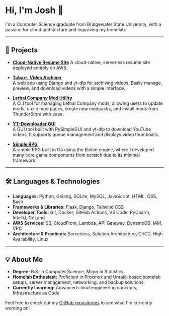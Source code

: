 # Hi, I'm Josh 👋

I'm a Computer Science graduate from Bridgewater State University, with a passion for cloud architecture and improving my homelab.

---

## 🚀 Projects

- **[Cloud-Native Resume Site](https://github.com/Teknicallity/portfolio-website)**
  A cloud-native, serverless resume site deployed entirely on AWS.

- **[Tubarr: Video Archiver](https://github.com/Teknicallity/tubarr)**  
  A web app using Django and yt-dlp for archiving videos. Easily manage, preview, and download videos with a simple interface.

- **[Lethal Company Mod Utility](https://github.com/Teknicallity/LC-ModUtility)**  
  A CLI tool for managing Lethal Company mods, allowing users to update mods, unzip mod packs, create new modpacks, and install mods from ThunderStore with ease.

- **[YT-Downloader GUI](https://github.com/Teknicallity/YT-DLP-GUI)**  
  A GUI tool built with PySimpleGUI and yt-dlp to download YouTube videos. It supports queue management and displays video thumbnails.

- **[Simple RPG](https://github.com/Teknicallity/Micro_RPG)**  
  A simple RPG built in Go using the Ebiten engine, where I developed many core game components from scratch due to its minimal framework.


---

## 🛠️ Languages & Technologies

- **Languages:** Python, Golang, SQLite, MySQL, JavaScript, HTML, CSS, Bash
- **Frameworks & Libraries:** Flask, Django, Tailwind CSS
- **Developer Tools:** Git, Docker, GitHub Actions, VS Code, PyCharm, IntelliJ, GoLand
- **AWS Services:** S3, CloudFront, Lambda, API Gateway, DynamoDB, IAM, VPC
- **Architecture & Practices:** Serverless, Solution Architecture, CI/CD, High Availability, Linux

---

## 💡 About Me

- **Degree:** B.S. in Computer Science, Minor in Statistics
- **Homelab Enthusiast:** Proficient in Proxmox and Unraid-based homelab setups, server management, networking, and backup solutions.
- **Currently Learning:** Advanced cloud engineering concepts, Infrastructure as Code

Feel free to check out my [GitHub repositories](https://github.com/Teknicallity?tab=repositories) to see what I'm currently working on!
